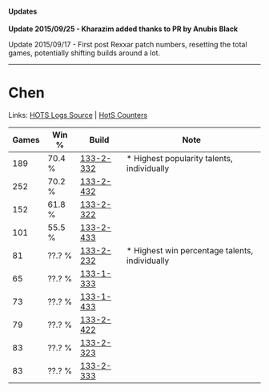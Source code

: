 #### Updates
**Update 2015/09/25 - Kharazim added thanks to PR by Anubis Black**

Update 2015/09/17 - First post Rexxar patch numbers, resetting the total games, potentially shifting builds around a lot.

***

# Chen

Links: [HOTS Logs Source](https://www.hotslogs.com/Sitewide/HeroDetails?Hero=Chen) | [HotS Counters](http://hotscounters.com/#/hero/Chen)

Games  | Win %  | Build     | Note
-----  | -----  | -----     | ----
189    | 70.4 % | [133-2-332](http://www.heroesfire.com/hots/talent-calculator/chen#hEhi) | * Highest popularity talents, individually
252    | 70.2 % | [133-2-432](http://www.heroesfire.com/hots/talent-calculator/chen#hEjG) | 
152    | 61.8 % | [133-2-322](http://www.heroesfire.com/hots/talent-calculator/chen#hEhY) | 
101    | 55.5 % | [133-2-433](http://www.heroesfire.com/hots/talent-calculator/chen#hEjH) | 
81     | ??.? % | [133-2-232](http://www.heroesfire.com/hots/talent-calculator/chen#hEg8) | * Highest win percentage talents, individually
65     | ??.? % | [133-1-333](http://www.heroesfire.com/hots/talent-calculator/chen#hES5) | 
73     | ??.? % | [133-1-433](http://www.heroesfire.com/hots/talent-calculator/chen#hETf) | 
79     | ??.? % | [133-2-422](http://www.heroesfire.com/hots/talent-calculator/chen#hEj6) | 
83     | ??.? % | [133-2-323](http://www.heroesfire.com/hots/talent-calculator/chen#hEhZ) | 
83     | ??.? % | [133-2-333](http://www.heroesfire.com/hots/talent-calculator/chen#hEhj) | 

